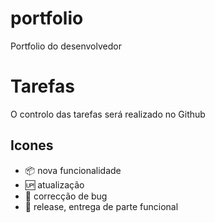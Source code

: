 # portfolio
Portfolio do desenvolvedor


# Tarefas

O controlo das tarefas será realizado no Github


## Icones

- :package: nova funcionalidade
- :up: atualização 
- :anger: correcção de bug
- :checkered_flag: release, entrega de parte funcional
